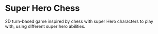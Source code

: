 # Super Hero Chess

2D turn-based game inspired by chess with super Hero characters to play with, using different super hero abilities.

